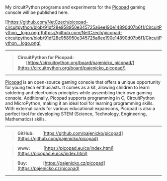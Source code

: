 My circuitPython programs and experiments for the [Picopad](https://picopad.eu/en/) gaming console will be published here.

![https://github.com/NetCzech/picopad-circuitpython/blob/91df28e958950e345725a6ee190e14890d07b6f1/CircuitPython__logo.png](https://github.com/NetCzech/picopad-circuitpython/blob/91df28e958950e345725a6ee190e14890d07b6f1/CircuitPython__logo.png)

---
> **CircuitPython for Picopad:** &nbsp;&nbsp;&nbsp;&nbsp;&nbsp;&nbsp;&nbsp;[https://circuitpython.org/board/pajenicko_picopad/](https://circuitpython.org/board/pajenicko_picopad/)
---

[Picopad](https://picopad.eu/cs/index.html) is an open-source gaming console that offers a unique opportunity for young tech enthusiasts. It comes as a kit, allowing children to learn soldering and electronics principles while assembling their own gaming console. Additionally, Picopad supports programming in C, CircuitPython and MicroPython, making it an ideal tool for learning programming skills. With external cards for various educational expansions, Picopad is also a perfect tool for developing STEM (Science, Technology, Engineering, Mathematics) skills.

---
> **GitHub:**&nbsp;&nbsp;&nbsp;&nbsp;&nbsp;&nbsp;&nbsp;[https://github.com/pajenicko/picopad](https://github.com/pajenicko/picopad)

> **www:**&nbsp;&nbsp;&nbsp;&nbsp;&nbsp;&nbsp;&nbsp;&nbsp;&nbsp;&nbsp;&nbsp;[https://picopad.eu/cs/index.html](https://picopad.eu/cs/index.html)

> **Buy:**&nbsp;&nbsp;&nbsp;&nbsp;&nbsp;&nbsp;&nbsp;&nbsp;&nbsp;&nbsp;&nbsp;&nbsp;&nbsp;[https://pajenicko.cz/picopad](https://pajenicko.cz/picopad)

---
